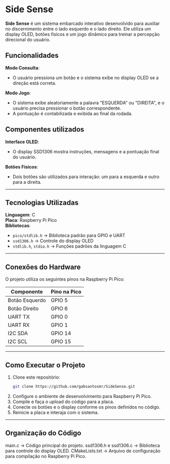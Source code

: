 # Side Sense

**Side Sense** é um sistema embarcado interativo desenvolvido para auxiliar no discernimento entre o lado esquerdo e o lado direito. Ele utiliza um display OLED, botões físicos e um jogo dinâmico para treinar a percepção direcional do usuário.

## Funcionalidades

**Modo Consulta**:  
- O usuário pressiona um botão e o sistema exibe no display OLED se a direção está correta.  

**Modo Jogo**:  
- O sistema exibe aleatoriamente a palavra "ESQUERDA" ou "DIREITA", e o usuário precisa pressionar o botão correspondente.  
- A pontuação é contabilizada e exibida ao final da rodada.

## Componentes utilizados

**Interface OLED**:  
- O display SSD1306 mostra instruções, mensagens e a pontuação final do usuário.  

**Botões Físicos**:  
- Dois botões são utilizados para interação: um para a esquerda e outro para a direita.  

---

## Tecnologias Utilizadas

**Linguagem**: C  
**Placa**: Raspberry Pi Pico  
**Bibliotecas**:  
  - `pico/stdlib.h` → Biblioteca padrão para GPIO e UART  
  - `ssd1306.h` → Controle do display OLED  
  - `stdlib.h`, `stdio.h` → Funções padrões da linguagem C  

---

## Conexões do Hardware

O projeto utiliza os seguintes pinos na Raspberry Pi Pico:

| Componente     | Pino na Pico |
|---------------|-------------|
| Botão Esquerdo | GPIO 5      |
| Botão Direito  | GPIO 6      |
| UART TX       | GPIO 0      |
| UART RX       | GPIO 1      |
| I2C SDA       | GPIO 14     |
| I2C SCL       | GPIO 15     |

---

## Como Executar o Projeto

1. Clone este repositório:
   ```bash
   git clone https://github.com/gabsantosmr/SideSense.git
2. Configure o ambiente de desenvolvimento para Raspberry Pi Pico.
3. Compile e faça o upload do código para a placa.
4. Conecte os botões e o display conforme os pinos definidos no código.
5. Reinicie a placa e interaja com o sistema.

---

## Organização do Código
main.c → Código principal do projeto.
ssd1306.h e ssd1306.c → Biblioteca para controle do display OLED.
CMakeLists.txt → Arquivo de configuração para compilação no Raspberry Pi Pico.
